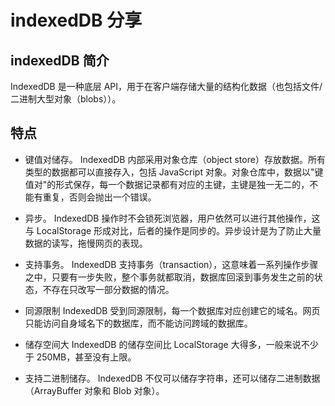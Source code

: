 # indexedDB 分享

## indexedDB 简介
IndexedDB 是一种底层 API，用于在客户端存储大量的结构化数据（也包括文件/二进制大型对象（blobs））。

## 特点
- 键值对储存。 IndexedDB 内部采用对象仓库（object store）存放数据。所有类型的数据都可以直接存入，包括 JavaScript 对象。对象仓库中，数据以"键值对"的形式保存，每一个数据记录都有对应的主键，主键是独一无二的，不能有重复，否则会抛出一个错误。

- 异步。 IndexedDB 操作时不会锁死浏览器，用户依然可以进行其他操作，这与 LocalStorage 形成对比，后者的操作是同步的。异步设计是为了防止大量数据的读写，拖慢网页的表现。

- 支持事务。 IndexedDB 支持事务（transaction），这意味着一系列操作步骤之中，只要有一步失败，整个事务就都取消，数据库回滚到事务发生之前的状态，不存在只改写一部分数据的情况。

- 同源限制 IndexedDB 受到同源限制，每一个数据库对应创建它的域名。网页只能访问自身域名下的数据库，而不能访问跨域的数据库。

- 储存空间大 IndexedDB 的储存空间比 LocalStorage 大得多，一般来说不少于 250MB，甚至没有上限。

- 支持二进制储存。 IndexedDB 不仅可以储存字符串，还可以储存二进制数据（ArrayBuffer 对象和 Blob 对象）。
